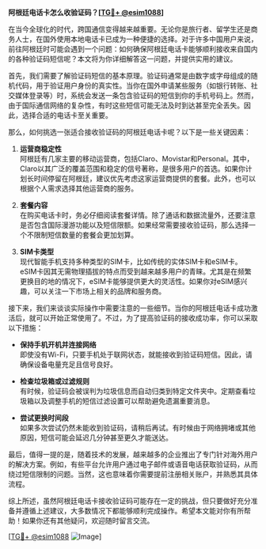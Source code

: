 **阿根廷电话卡怎么收验证码？[[TG💪+ @esim1088](https://t.me/s/esim1088)]**

在当今全球化的时代，跨国通信变得越来越重要。无论你是旅行者、留学生还是商务人士，在国外使用本地电话卡已成为一种便捷的选择。对于许多中国用户来说，前往阿根廷时可能会遇到一个问题：如何确保阿根廷电话卡能够顺利接收来自国内的各种验证码短信呢？本文将为你详细解答这一问题，并提供实用的建议。

首先，我们需要了解验证码短信的基本原理。验证码通常是由数字或字母组成的随机代码，用于验证用户身份的真实性。当你在国外申请某些服务（如银行转账、社交媒体登录等）时，系统会发送一条包含验证码的短信到你的手机号码上。然而，由于国际通信网络的复杂性，有时这些短信可能无法及时到达甚至完全丢失。因此，选择合适的电话卡至关重要。

那么，如何挑选一张适合接收验证码的阿根廷电话卡呢？以下是一些关键因素：

1. **运营商稳定性**  
   阿根廷有几家主要的移动运营商，包括Claro、Movistar和Personal。其中，Claro以其广泛的覆盖范围和稳定的信号著称，是很多用户的首选。如果你计划长时间停留在阿根廷，建议优先考虑这家运营商提供的套餐。此外，也可以根据个人需求选择其他运营商的服务。

2. **套餐内容**  
   在购买电话卡时，务必仔细阅读套餐详情。除了通话和数据流量外，还要注意是否包含国际漫游功能以及短信限额。如果经常需要接收验证码，那么选择一个不限制短信数量的套餐会更加划算。

3. **SIM卡类型**  
   现代智能手机支持多种类型的SIM卡，比如传统的实体SIM卡和eSIM卡。eSIM卡因其无需物理插拔的特点而受到越来越多用户的青睐。尤其是在频繁更换目的地的情况下，eSIM卡能够提供更大的灵活性。如果你对eSIM感兴趣，可以关注一下市场上相关的品牌和服务商。

接下来，我们来谈谈实际操作中需要注意的一些细节。当你的阿根廷电话卡成功激活后，就可以开始正常使用了。不过，为了提高验证码的接收成功率，你可以采取以下措施：

- **保持手机开机并连接网络**  
  即使没有Wi-Fi，只要手机处于联网状态，就能接收到验证码短信。因此，请确保设备电量充足且信号良好。

- **检查垃圾箱或过滤规则**  
  有时候，验证码会被误判为垃圾信息而自动归类到特定文件夹中。定期查看垃圾箱以及调整手机的短信过滤设置可以帮助避免遗漏重要消息。

- **尝试更换时间段**  
  如果多次尝试仍然未能收到验证码，请稍后再试。有时候由于网络拥堵或其他原因，短信可能会延迟几分钟甚至更久才能送达。

最后，值得一提的是，随着技术的发展，越来越多的企业推出了专门针对海外用户的解决方案。例如，有些平台允许用户通过电子邮件或语音电话获取验证码，从而绕过短信限制的问题。当然，这也意味着你需要提前注册相关账户，并熟悉其具体流程。

综上所述，虽然阿根廷电话卡接收验证码可能存在一定的挑战，但只要做好充分准备并遵循上述建议，大多数情况下都能够顺利完成操作。希望本文能对你有所帮助！如果你还有其他疑问，欢迎随时留言交流。

[[TG💪+ @esim1088](https://t.me/s/esim1088) ![Image](https://i.postimg.cc/4NQfJmqS/Snipaste-2025-05-13-00-14-12.png)]